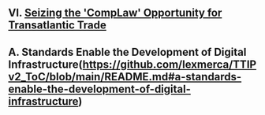 ## VI. [Seizing the 'CompLaw' Opportunity for Transatlantic Trade](https://github.com/lexmerca/TTIPv2_ToC/)

## A. Standards Enable the Development of Digital Infrastructure(https://github.com/lexmerca/TTIPv2_ToC/blob/main/README.md#a-standards-enable-the-development-of-digital-infrastructure)
